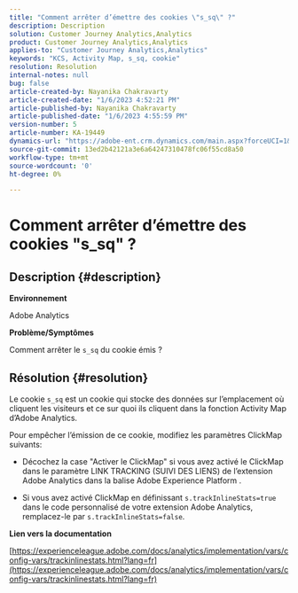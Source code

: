```yaml
---
title: "Comment arrêter d’émettre des cookies \"s_sq\" ?"
description: Description
solution: Customer Journey Analytics,Analytics
product: Customer Journey Analytics,Analytics
applies-to: "Customer Journey Analytics,Analytics"
keywords: "KCS, Activity Map, s_sq, cookie"
resolution: Resolution
internal-notes: null
bug: false
article-created-by: Nayanika Chakravarty
article-created-date: "1/6/2023 4:52:21 PM"
article-published-by: Nayanika Chakravarty
article-published-date: "1/6/2023 4:55:59 PM"
version-number: 5
article-number: KA-19449
dynamics-url: "https://adobe-ent.crm.dynamics.com/main.aspx?forceUCI=1&pagetype=entityrecord&etn=knowledgearticle&id=a8f5d877-e28d-ed11-81ac-6045bd006ce9"
source-git-commit: 13ed2b42121a3e6a64247310478fc06f55cd8a50
workflow-type: tm+mt
source-wordcount: '0'
ht-degree: 0%

---
```


# Comment arrêter d’émettre des cookies &quot;s_sq&quot; ?

## Description {#description}


<b>Environnement</b>

Adobe Analytics

<b>Problème/Symptômes</b>

Comment arrêter le `s_sq` du cookie émis ?


## Résolution {#resolution}


Le cookie `s_sq` est un cookie qui stocke des données sur l’emplacement où cliquent les visiteurs et ce sur quoi ils cliquent dans la fonction Activity Map d’Adobe Analytics.

Pour empêcher l’émission de ce cookie, modifiez les paramètres ClickMap suivants:

- Décochez la case &quot;Activer le ClickMap&quot; si vous avez activé le ClickMap dans le paramètre LINK TRACKING (SUIVI DES LIENS) de l’extension Adobe Analytics dans la balise Adobe Experience Platform .

- Si vous avez activé ClickMap en définissant `s.trackInlineStats=true` dans le code personnalisé de votre extension Adobe Analytics, remplacez-le par `s.trackInlineStats=false`.

<b>Lien vers la documentation</b>

[https://experienceleague.adobe.com/docs/analytics/implementation/vars/config-vars/trackinlinestats.html?lang=fr](https://experienceleague.adobe.com/docs/analytics/implementation/vars/config-vars/trackinlinestats.html?lang=fr)
